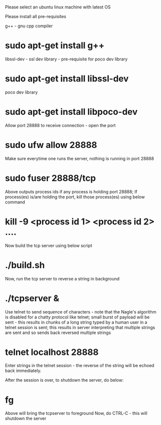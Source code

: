 
Please select an ubuntu linux machine with latest OS



Please install all pre-requisites

g++ - gnu cpp compiler
# sudo apt-get install g++

libssl-dev - ssl dev library -  pre-requisite for poco dev library
# sudo apt-get install libssl-dev

poco dev library
# sudo apt-get install libpoco-dev



Allow port 28888 to receive connection - open the port 
# sudo ufw allow 28888

Make sure everytime one runs the server, nothing is running in port 28888
# sudo fuser 28888/tcp

Above outputs process ids if any process is holding port 28888;
If process(es) is/are holding the port, kill those process(es) using below command
# kill -9 <process id 1> <process id 2> ....


Now build the tcp server using below script
# ./build.sh


Now, run the tcp server to reverse a string in background 
# ./tcpserver &


Use telnet to send sequence of characters - note that the Nagle's algorithm is disabled for a chatty protocol like telnet; 
small burst of payload will be sent - this results in chunks of a long string typed by a human user in a telnet session is sent;
this results in server interpreting that multiple strings are sent and so sends back reversed multiple strings 
# telnet localhost 28888

Enter strings in the telnet session - the reverse of the string will be echoed back immediately.


After the session is over, to shutdown the server, do below:
# fg
Above will bring the tcpserver to foreground
Now, do CTRL-C - this will shutdown the server
